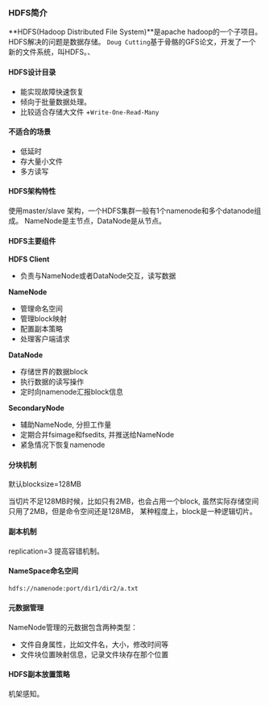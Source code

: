 ### HDFS简介

**HDFS(Hadoop Distributed File System)**是apache hadoop的一个子项目。
HDFS解决的问题是数据存储。
`Doug Cutting`基于骨骼的GFS论文，开发了一个新的文件系统，叫HDFS。、

#### HDFS设计目录
+ 能实现故障快速恢复
+ 倾向于批量数据处理。
+ 比较适合存储大文件
+`Write-One-Read-Many`

#### 不适合的场景

+ 低延时
+ 存大量小文件
+ 多方读写

#### HDFS架构特性

使用master/slave 架构，一个HDFS集群一般有1个namenode和多个datanode组成。
NameNode是主节点，DataNode是从节点。

#### HDFS主要组件

**HDFS Client**
+ 负责与NameNode或者DataNode交互，读写数据

**NameNode**
+ 管理命名空间
+ 管理block映射
+ 配置副本策略
+ 处理客户端请求

**DataNode**
+ 存储世界的数据block
+ 执行数据的读写操作
+ 定时向namenode汇报block信息


**SecondaryNode**
+ 辅助NameNode, 分担工作量
+ 定期合并fsimage和fsedits, 并推送给NameNode
+ 紧急情况下恢复namenode

#### 分块机制
默认blocksize=128MB 

当切片不足128MB时候，比如只有2MB，也会占用一个block, 虽然实际存储空间只用了2MB，但是命令空间还是128MB， 某种程度上，block是一种逻辑切片。

#### 副本机制
replication=3 提高容错机制。


#### NameSpace命名空间

```bash
hdfs://namenode:port/dir1/dir2/a.txt 
```

#### 元数据管理 

NameNode管理的元数据包含两种类型： 
+ 文件自身属性，比如文件名，大小，修改时间等
+ 文件块位置映射信息，记录文件块存在那个位置 

#### HDFS副本放置策略
机架感知。



